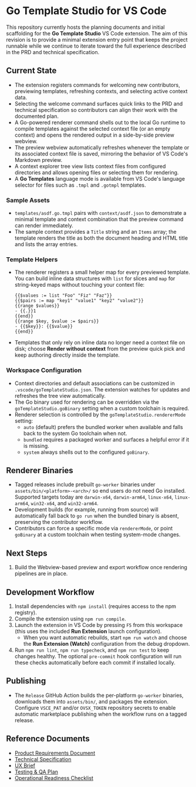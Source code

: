 # Go Template Studio for VS Code

This repository currently hosts the planning documents and initial scaffolding for the **Go Template Studio** VS Code extension. The aim of this revision is to provide a minimal extension entry point that keeps the project runnable while we continue to iterate toward the full experience described in the PRD and technical specification.

## Current State
- The extension registers commands for welcoming new contributors, previewing templates, refreshing contexts, and selecting active context data.
- Selecting the welcome command surfaces quick links to the PRD and technical specification so contributors can align their work with the documented plan.
- A Go-powered renderer command shells out to the local Go runtime to compile templates against the selected context file (or an empty context) and opens the rendered output in a side-by-side preview webview.
- The preview webview automatically refreshes whenever the template or its associated context file is saved, mirroring the behavior of VS Code's Markdown preview.
- A context explorer tree view lists context files from configured directories and allows opening files or selecting them for rendering.
- A **Go Templates** language mode is available from VS Code's language selector for files such as `.tmpl` and `.gotmpl` templates.

### Sample Assets
- `templates/asdf.go.tmpl` pairs with `context/asdf.json` to demonstrate a minimal template and context combination that the preview command can render immediately.
- The sample context provides a `Title` string and an `Items` array; the template renders the title as both the document heading and HTML title and lists the array entries.

### Template Helpers
- The renderer registers a small helper map for every previewed template. You can build inline data structures with `list` for slices and `map` for string-keyed maps without touching your context file:

  ```gotemplate
  {{$values := list "Foo" "Fiz" "Faz"}}
  {{$pairs := map "key1" "value1" "key2" "value2"}}
  {{range $values}}
  - {{.}}1
  {{end}}
  {{range $key, $value := $pairs}}
  - {{$key}}: {{$value}}
  {{end}}
  ```
- Templates that only rely on inline data no longer need a context file on disk; choose **Render without context** from the preview quick pick and keep authoring directly inside the template.

### Workspace Configuration
- Context directories and default associations can be customized in `.vscode/goTemplateStudio.json`. The extension watches for updates and refreshes the tree view automatically.
- The Go binary used for rendering can be overridden via the `goTemplateStudio.goBinary` setting when a custom toolchain is required.
- Renderer selection is controlled by the `goTemplateStudio.rendererMode` setting:
  - `auto` (default) prefers the bundled worker when available and falls back to the system Go toolchain when not.
  - `bundled` requires a packaged worker and surfaces a helpful error if it is missing.
  - `system` always shells out to the configured `goBinary`.

## Renderer Binaries
- Tagged releases include prebuilt `go-worker` binaries under `assets/bin/<platform>-<arch>/` so end users do not need Go installed. Supported targets today are `darwin-x64`, `darwin-arm64`, `linux-x64`, `linux-arm64`, `win32-x64`, and `win32-arm64`.
- Development builds (for example, running from source) will automatically fall back to `go run` when the bundled binary is absent, preserving the contributor workflow.
- Contributors can force a specific mode via `rendererMode`, or point `goBinary` at a custom toolchain when testing system-mode changes.

## Next Steps
1. Build the Webview-based preview and export workflow once rendering pipelines are in place.

## Development Workflow
1. Install dependencies with `npm install` (requires access to the npm registry).
2. Compile the extension using `npm run compile`.
3. Launch the extension in VS Code by pressing `F5` from this workspace (this uses the included **Run Extension** launch configuration).
   - When you want automatic rebuilds, start `npm run watch` and choose the **Run Extension (Watch)** configuration from the debug dropdown.
4. Run `npm run lint`, `npm run typecheck`, and `npm run test` to keep changes healthy. The optional `pre-commit` hook configuration will run these checks automatically before each commit if installed locally.

## Publishing
- The `Release` GitHub Action builds the per-platform `go-worker` binaries, downloads them into `assets/bin/`, and packages the extension. Configure `VSCE_PAT` and/or `OVSX_TOKEN` repository secrets to enable automatic marketplace publishing when the workflow runs on a tagged release.

## Reference Documents
- [Product Requirements Document](PRD.md)
- [Technical Specification](technical_spec.md)
- [UX Brief](ux_brief.md)
- [Testing & QA Plan](testing_plan.md)
- [Operational Readiness Checklist](operational_readiness.md)
